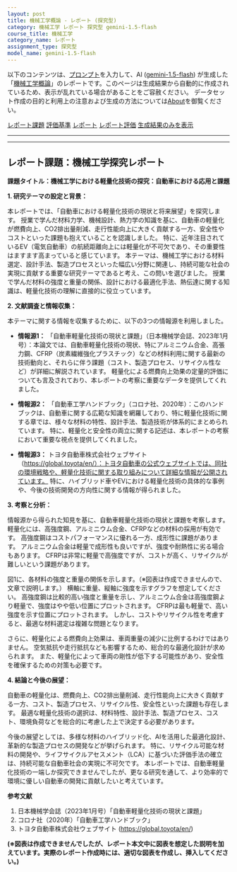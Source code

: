 ```yaml
---
layout: post
title: 機械工学概論 - レポート (探究型)
category: 機械工学 レポート 探究型 gemini-1.5-flash
course_title: 機械工学
category_name: レポート
assignment_type: 探究型
model_name: gemini-1.5-flash
---
```


以下のコンテンツは、[プロンプト](http://127.0.0.1:8000/generated/機械工学/gemini-1.5-flash/prompt_レポート-探究型.md)を入力して、AI ([gemini-1.5-flash](contents/gemini-1.5-flash)) が生成した「[機械工学概論](/contents/機械工学/)」のレポートです。このページは生成結果から自動的に作成されているため、表示が乱れている場合があることをご容赦ください。
データセット作成の目的と利用上の注意および生成の方法については[About](/About)を御覧ください。

[レポート課題](../レポート課題-探究型)
[評価基準](../評価基準-探究型)
[レポート](../レポート-探究型)
[レポート評価](../レポート評価-探究型)
[生成結果のみを表示](http://127.0.0.1:8000/generated/機械工学/gemini-1.5-flash/レポート-探究型.md)
  

***
***
  
## レポート課題：機械工学探究レポート

**課題タイトル：機械工学における軽量化技術の探究：自動車における応用と課題**

**1. 研究テーマの設定と背景：**

本レポートでは、「自動車における軽量化技術の現状と将来展望」を探究します。  授業で学んだ材料力学、機械設計、熱力学の知識を基に、自動車の軽量化が燃費向上、CO2排出量削減、走行性能向上に大きく貢献する一方、安全性やコストといった課題も抱えていることを認識しました。  特に、近年注目されているEV（電気自動車）の航続距離向上には軽量化が不可欠であり、その重要性はますます高まっていると感じています。  本テーマは、機械工学における材料選定、設計手法、製造プロセスといった幅広い分野に関連し、持続可能な社会の実現に貢献する重要な研究テーマであると考え、この問いを選びました。  授業で学んだ材料の強度と重量の関係、設計における最適化手法、熱伝達に関する知識は、軽量化技術の理解に直接的に役立っています。


**2. 文献調査と情報収集：**

本テーマに関する情報を収集するために、以下の3つの情報源を利用しました。

* **情報源1：**  「自動車軽量化技術の現状と課題」（日本機械学会誌、2023年1月号）：本論文では、自動車軽量化技術の現状、特にアルミニウム合金、高張力鋼、CFRP（炭素繊維強化プラスチック）などの材料利用に関する最新の技術動向と、それらに伴う課題（コスト、製造プロセス、リサイクル性など）が詳細に解説されています。  軽量化による燃費向上効果の定量的評価についても言及されており、本レポートの考察に重要なデータを提供してくれました。

* **情報源2：**  「自動車工学ハンドブック」（コロナ社、2020年）：このハンドブックは、自動車に関する広範な知識を網羅しており、特に軽量化技術に関する章では、様々な材料の特性、設計手法、製造技術が体系的にまとめられています。  特に、軽量化と安全性の両立に関する記述は、本レポートの考察において重要な視点を提供してくれました。

* **情報源3：**  トヨタ自動車株式会社ウェブサイト（https://global.toyota/en/）：トヨタ自動車の公式ウェブサイトでは、同社の環境戦略や、軽量化技術に関する取り組みについて詳細な情報が公開されています。  特に、ハイブリッド車やEVにおける軽量化技術の具体的な事例や、今後の技術開発の方向性に関する情報が得られました。


**3. 考察と分析：**

情報源から得られた知見を基に、自動車軽量化技術の現状と課題を考察します。  軽量化には、高強度鋼、アルミニウム合金、CFRPなどの材料の採用が有効です。  高強度鋼はコストパフォーマンスに優れる一方、成形性に課題があります。  アルミニウム合金は軽量で成形性も良いですが、強度や耐熱性に劣る場合もあります。  CFRPは非常に軽量で高強度ですが、コストが高く、リサイクルが難しいという課題があります。

図1に、各材料の強度と重量の関係を示します。（※図表は作成できませんので、文章で説明します。）  横軸に重量、縦軸に強度を示すグラフを想定してください。  高強度鋼は比較的高い強度と重量を示し、アルミニウム合金は高強度鋼より軽量で、強度はやや低い位置にプロットされます。  CFRPは最も軽量で、高い強度を示す位置にプロットされます。  しかし、コストやリサイクル性を考慮すると、最適な材料選定は複雑な問題となります。

さらに、軽量化による燃費向上効果は、車両重量の減少に比例するわけではありません。  空気抵抗や走行抵抗なども影響するため、総合的な最適化設計が求められます。  また、軽量化によって車両の剛性が低下する可能性があり、安全性を確保するための対策も必要です。


**4. 結論と今後の展望：**

自動車の軽量化は、燃費向上、CO2排出量削減、走行性能向上に大きく貢献する一方、コスト、製造プロセス、リサイクル性、安全性といった課題も存在します。  最適な軽量化技術の選択は、材料特性、設計手法、製造プロセス、コスト、環境負荷などを総合的に考慮した上で決定する必要があります。

今後の展望としては、多様な材料のハイブリッド化、AIを活用した最適化設計、革新的な製造プロセスの開発などが挙げられます。  特に、リサイクル可能な材料の開発や、ライフサイクルアセスメント（LCA）に基づいた評価手法の確立は、持続可能な自動車社会の実現に不可欠です。  本レポートでは、自動車軽量化技術の一端しか探究できませんでしたが、更なる研究を通して、より効率的で環境に優しい自動車の開発に貢献したいと考えています。


**参考文献**

1. 日本機械学会誌（2023年1月号）「自動車軽量化技術の現状と課題」
2. コロナ社（2020年）「自動車工学ハンドブック」
3. トヨタ自動車株式会社ウェブサイト (https://global.toyota/en/)


**(※図表は作成できませんでしたが、レポート本文中に図表を想定した説明を加えています。実際のレポート作成時には、適切な図表を作成し、挿入してください。)**
